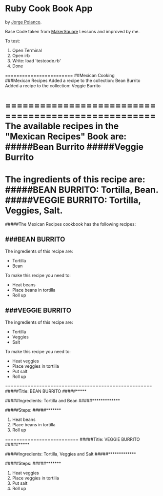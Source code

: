 # Ruby Cook Book App

by [Jorge Polanco](http://www.drjorgepolanco.com/).

Base Code taken from [MakerSquare](http://www.makersquare.com/) Lessons and improved by me.

To test:

1. Open Terminal
2. Open irb
3. Write: load 'testcode.rb'
4. Done

========================
##Mexican Cooking <br>
###Mexican Recipes
Added a recipe to the collection: Bean Burrito <br>
Added a recipe to the collection: Veggie Burrito

====================================================
The available recipes in the "Mexican Recipes" Book are:
#####Bean Burrito
#####Veggie Burrito
==========================
The ingredients of this recipe are:
#####BEAN BURRITO: Tortilla, Bean.
#####VEGGIE BURRITO: Tortilla, Veggies, Salt.
==========================
#####The Mexican Recipes cookbook has the following recipes:

###BEAN BURRITO
---------------

The ingredients of this recipe are: <br>
- Tortilla <br>
- Bean


To make this recipe you need to: <br>
- Heat beans <br>
- Place beans in tortilla <br>
- Roll up




###VEGGIE BURRITO
---------------

The ingredients of this recipe are: <br>
- Tortilla <br>
- Veggies <br>
- Salt



To make this recipe you need to: <br>
- Heat veggies <br>
- Place veggies in tortilla <br>
- Put salt <br>
- Roll up




====================================================
#####Title: BEAN BURRITO
#####*****

#####Ingredients: Tortilla and Bean
#####*************

#####Steps:
#####*******
1. Heat beans
2. Place beans in tortilla
3. Roll up

==========================
#####Title: VEGGIE BURRITO
#####*****

#####Ingredients: Tortilla, Veggies and Salt
#####*************

#####Steps:
#####*******
1. Heat veggies
2. Place veggies in tortilla
3. Put salt
4. Roll up